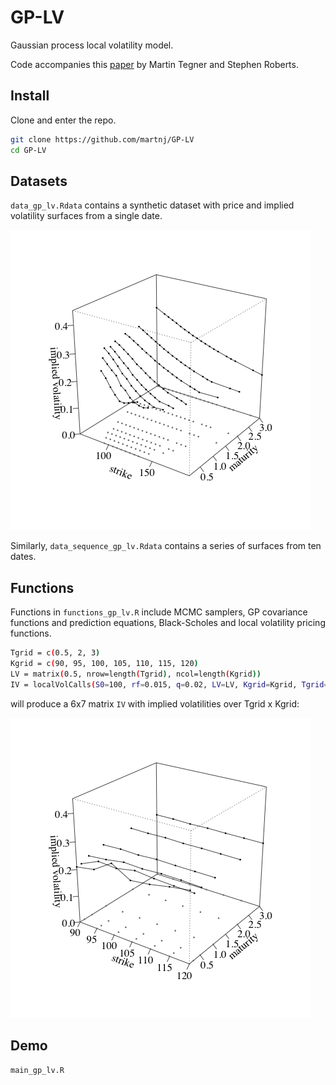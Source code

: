 # GP-LV
Gaussian process local volatility model.

Code accompanies this [paper](https://arxiv.org/abs/1901.06021) by Martin Tegner and Stephen Roberts.

## Install

Clone and enter the repo.

```bash
git clone https://github.com/martnj/GP-LV
cd GP-LV
```

## Datasets

`data_gp_lv.Rdata` contains a synthetic dataset with price and implied volatility surfaces from a single date. 

![fig1](fig1.png)

Similarly, `data_sequence_gp_lv.Rdata` contains a series of surfaces from ten dates.

## Functions

Functions in `functions_gp_lv.R` include MCMC samplers, GP covariance functions and prediction equations, Black-Scholes and local volatility pricing functions.

```bash
Tgrid = c(0.5, 2, 3)
Kgrid = c(90, 95, 100, 105, 110, 115, 120)
LV = matrix(0.5, nrow=length(Tgrid), ncol=length(Kgrid))
IV = localVolCalls(S0=100, rf=0.015, q=0.02, LV=LV, Kgrid=Kgrid, Tgrid=Tgrid, impVol=TRUE)
```
will produce a 6x7 matrix `IV` with implied volatilities over Tgrid x Kgrid:

![fig1](fig2.png)

## Demo

`main_gp_lv.R` 

